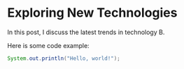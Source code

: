 # Exploring New Technologies

In this post, I discuss the latest trends in technology B.

Here is some code example:

```java
System.out.println("Hello, world!");
